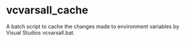# vcvarsall_cache
A batch script to cache the changes made to environment variables by Visual Studios vcvarsall.bat.
